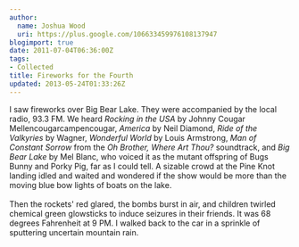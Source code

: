 ```yaml
---
author:
  name: Joshua Wood
  uri: https://plus.google.com/106633459976108137947
blogimport: true
date: 2011-07-04T06:36:00Z
tags:
- Collected
title: Fireworks for the Fourth
updated: 2013-05-24T01:33:26Z
---
```


I saw fireworks over Big Bear Lake. They were accompanied by the local radio, 93.3 FM. We heard <em>Rocking in the USA</em> by Johnny Cougar Mellencougarcampencougar, <em>America</em> by Neil Diamond, <em>Ride of the Valkyries</em> by Wagner, <em>Wonderful World</em> by Louis Armstrong, <em>Man of Constant Sorrow</em> from the <em>Oh Brother, Where Art Thou?</em> soundtrack, and <em>Big Bear Lake</em> by Mel Blanc, who voiced it as the mutant offspring of Bugs Bunny and Porky Pig, far as I could tell. A sizable crowd at the Pine Knot landing idled and waited and wondered if the show would be more than the moving blue bow lights of boats on the lake.<br/><br/>Then the rockets' red glared, the bombs burst in air, and children twirled chemical green glowsticks to induce seizures in their friends. It was 68 degrees Fahrenheit at 9 PM. I walked back to the car in a sprinkle of sputtering uncertain mountain rain.
